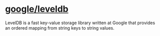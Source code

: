 # [google/leveldb](https://github.com/google/leveldb)

LevelDB is a fast key-value storage library written at Google that provides an ordered mapping from string keys to string values.
